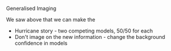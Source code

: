 Generalised Imaging

We saw above that we can make the 



* Hurricane story - two competing models, 50/50 for each
* Don't image on the new information - change the background confidence in models